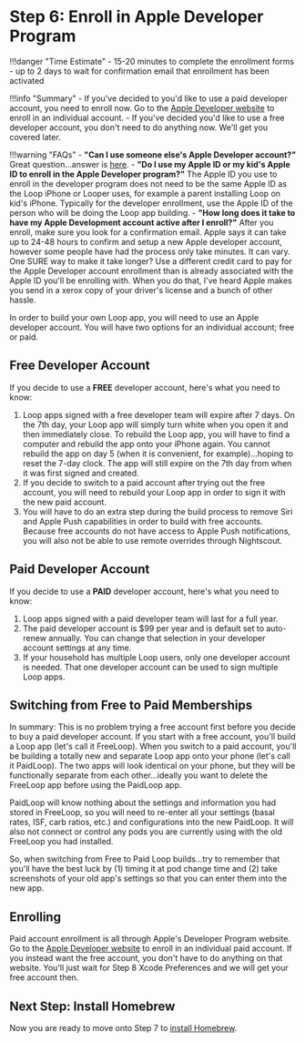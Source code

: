 # Step 6: Enroll in Apple Developer Program

!!!danger "Time Estimate"
    - 15-20 minutes to complete the enrollment forms
    - up to 2 days to wait for confirmation email that enrollment has been activated

!!!info "Summary"
    - If you've decided to you'd like to use a paid developer account, you need to enroll now. Go to the [Apple Developer website](https://developer.apple.com/programs/enroll/) to enroll in an individual account.
    - If you've decided you'd like to use a free developer account, you don't need to do anything now. We'll get you covered later.

!!!warning "FAQs"
    - **"Can I use someone else's Apple Developer account?"** Great question...answer is [here](/faqs/FAQs/#can-i-use-someone-elses-apple-developer-account).
    - **"Do I use my Apple ID or my kid's Apple ID to enroll in the Apple Developer program?"** The Apple ID you use to enroll in the developer program does not need to be the same Apple ID as the Loop iPhone or Looper uses, for example a parent installing Loop on kid's iPhone. Typically for the developer enrollment, use the Apple ID of the person who will be doing the Loop app building.
    - **"How long does it take to have my Apple Development account active after I enroll?"** After you enroll, make sure you look for a confirmation email. Apple says it can take up to 24-48 hours to confirm and setup a new Apple developer account, however some people have had the process only take minutes. It can vary. One SURE way to make it take longer? Use a different credit card to pay for the Apple Developer account enrollment than is already associated with the Apple ID you'll be enrolling with. When you do that, I've heard Apple makes you send in a xerox copy of your driver's license and a bunch of other hassle.

In order to build your own Loop app, you will need to use an Apple developer account.  You will have two options for an individual account; free or paid.

## Free Developer Account

If you decide to use a **FREE** developer account, here's what you need to know:

1. Loop apps signed with a free developer team will expire after 7 days.  On the 7th day, your Loop app will simply turn white when you open it and then immediately close. To rebuild the Loop app, you will have to find a computer and rebuild the app onto your iPhone again. You cannot rebuild the app on day 5 (when it is convenient, for example)...hoping to reset the 7-day clock.  The app will still expire on the 7th day from when it was first signed and created.
2. If you decide to switch to a paid account after trying out the free account, you will need to rebuild your Loop app in order to sign it with the new paid account.
3. You will have to do an extra step during the build process to remove Siri and Apple Push capabilities in order to build with free accounts. Because free accounts do not have access to Apple Push notifications, you will also not be able to use remote overrides through Nightscout.

## Paid Developer Account

If you decide to use a **PAID** developer account, here's what you need to know:

1. Loop apps signed with a paid developer team will last for a full year.
2. The paid developer account is $99 per year and is default set to auto-renew annually. You can change that selection in your developer account settings at any time.
3. If your household has multiple Loop users, only one developer account is needed.  That one developer account can be used to sign multiple Loop apps.

## Switching from Free to Paid Memberships

In summary: This is no problem trying a free account first before you decide to buy a paid developer account. If you start with a free account, you'll build a Loop app (let's call it FreeLoop). When you switch to a paid account, you'll be building a totally new and separate Loop app onto your phone (let's call it PaidLoop). The two apps will look identical on your phone, but they will be functionally separate from each other...ideally you want to delete the FreeLoop app before using the PaidLoop app.

PaidLoop will know nothing about the settings and information you had stored in FreeLoop, so you will need to re-enter all your settings (basal rates, ISF, carb ratios, etc.) and configurations into the new PaidLoop. It will also not connect or control any pods you are currently using with the old FreeLoop you had installed.

So, when switching from Free to Paid Loop builds...try to remember that you'll have the best luck by (1) timing it at pod change time and (2) take screenshots of your old app's settings so that you can enter them into the new app.

## Enrolling

Paid account enrollment is all through Apple's Developer Program website. Go to the [Apple Developer website](https://developer.apple.com/programs/enroll/) to enroll in an individual paid account. If you instead want the free account, you don't have to do anything on that website. You'll just wait for Step 8 Xcode Preferences and we will get your free account then.

## Next Step: Install Homebrew

Now you are ready to move onto Step 7 to [install Homebrew](step7.md).
